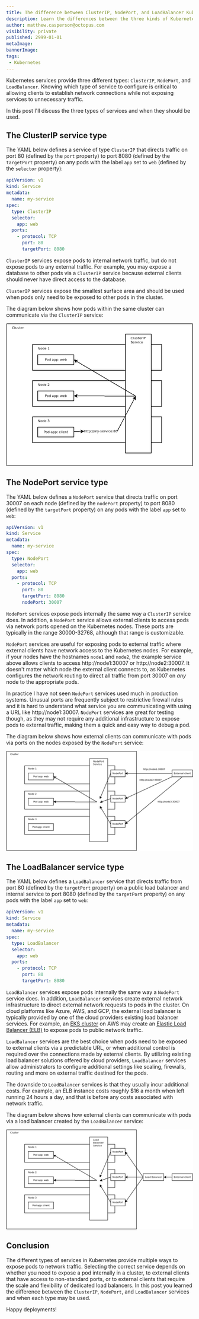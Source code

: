 ```yaml
---
title: The difference between ClusterIP, NodePort, and LoadBalancer Kubernetes services
description: Learn the differences between the three kinds of Kubernetes services
author: matthew.casperson@octopus.com
visibility: private
published: 2999-01-01
metaImage: 
bannerImage: 
tags:
 - Kubernetes
---
```


Kubernetes services provide three different types: `ClusterIP`, `NodePort`, and `LoadBalancer`. Knowing which type of service to configure is critical to allowing clients to establish network connections while not exposing services to unnecessary traffic.

In this post I'll discuss the three types of services and when they should be used.

## The ClusterIP service type

The YAML below defines a service of type `ClusterIP` that directs traffic on port 80 (defined by the `port` property) to port 8080 (defined by the `targetPort` property) on any pods with the label `app` set to `web` (defined by the `selector` property):

```yaml
apiVersion: v1
kind: Service
metadata:
  name: my-service
spec:
  type: ClusterIP
  selector:
    app: web
  ports:
    - protocol: TCP
      port: 80
      targetPort: 8080
```

`ClusterIP` services expose pods to internal network traffic, but do not expose pods to any external traffic. For example, you may expose a database to other pods via a `ClusterIP` service because external clients should never have direct access to the database.

`ClusterIP` services expose the smallest surface area and should be used when pods only need to be exposed to other pods in the cluster.

The diagram below shows how pods within the same cluster can communicate via the `ClusterIP` service:

![ClusterIP diagram](clusterip.png "width=500")

## The NodePort service type

The YAML below defines a `NodePort` service that directs traffic on port 30007 on each node (defined by the `nodePort` property) to port 8080 (defined by the `targetPort` property) on any pods with the label `app` set to `web`:

```yaml
apiVersion: v1
kind: Service
metadata:
  name: my-service
spec:
  type: NodePort
  selector:
    app: web
  ports:
    - protocol: TCP
      port: 80
      targetPort: 8080
      nodePort: 30007
```

`NodePort` services expose pods internally the same way a `ClusterIP` service does. In addition, a `NodePort` service allows external clients to access pods via network ports opened on the Kubernetes nodes. These ports are typically in the range 30000-32768, although that range is customizable.

`NodePort` services are useful for exposing pods to external traffic where external clients have network access to the Kubernetes nodes. For example, if your nodes have the hostnames `node1` and `node2`, the example service above allows clients to access http://node1:30007 or http://node2:30007. It doesn't matter which node the external client connects to, as Kubernetes configures the network routing to direct all traffic from port 30007 on *any* node to the appropriate pods.

In practice I have not seen `NodePort` services used much in production systems. Unusual ports are frequently subject to restrictive firewall rules and it is hard to understand what service you are communicating with using a URL like http://node1:30007. `NodePort` services are great for testing though, as they may not require any additional infrastructure to expose pods to external traffic, making them a quick and easy way to debug a pod.

The diagram below shows how external clients can communicate with pods via ports on the nodes exposed by the `NodePort` service:

![](nodeport.png "width=500")

## The LoadBalancer service type

The YAML below defines a `LoadBalancer` service that directs traffic from port 80 (defined by the `targetPort` property) on a public load balancer and internal service to port 8080 (defined by the `targetPort` property) on any pods with the label `app` set to `web`:

```yaml
apiVersion: v1
kind: Service
metadata:
  name: my-service
spec:
  type: LoadBalancer
  selector:
    app: web
  ports:
    - protocol: TCP
      port: 80
      targetPort: 8080
```

`LoadBalancer` services expose pods internally the same way a `NodePort` service does. In addition, `LoadBalancer` services create external network infrastructure to direct external network requests to pods in the cluster. On cloud platforms like Azure, AWS, and GCP, the external load balancer is typically provided by one of the cloud providers existing load balancer services. For example, an [EKS cluster](https://aws.amazon.com/eks/) on AWS may create an [Elastic Load Balancer (ELB)](https://aws.amazon.com/elasticloadbalancing/) to expose pods to public network traffic.

`LoadBalancer` services are the best choice when pods need to be exposed to external clients via a predictable URL, or when additional control is required over the connections made by external clients. By utilizing existing load balancer solutions offered by cloud providers, `LoadBalancer` services allow administrators to configure additional settings like scaling, firewalls, routing and more on external traffic destined for the pods.

The downside to `LoadBalancer` services is that they usually incur additional costs. For example, an ELB instance costs roughly $16 a month when left running 24 hours a day, and that is before any costs associated with network traffic.

The diagram below shows how external clients can communicate with pods via a load balancer created by the `LoadBalancer` service:

![](loadbalancer.png "width=500")

## Conclusion

The different types of services in Kubernetes provide multiple ways to expose pods to network traffic. Selecting the correct service depends on whether you need to expose a pod internally in a cluster, to external clients that have access to non-standard ports, or to external clients that require the scale and flexibility of dedicated load balancers. In this post you learned the difference between the `ClusterIP`, `NodePort`, and `LoadBalancer` services and when each type may be used.

Happy deployments!